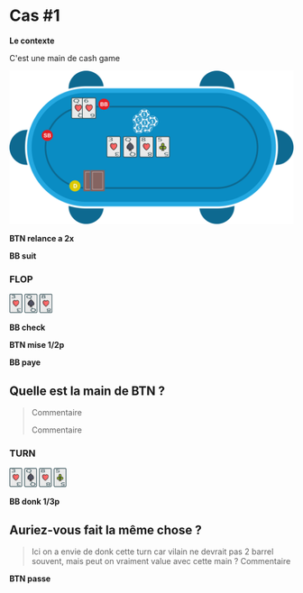 # Cas #1

**Le contexte**

C'est une main de cash game

![](../img/pkr/2018-07-30-donk-turn.svg)

**BTN relance a 2x**

**BB suit**

### FLOP
<img src="../img/pkr/2018-07-30-donk-turn-flop.png" width="15%" height="15%" />

**BB check**

**BTN mise 1/2p**

**BB paye**

## Quelle est la main de BTN ?
> Commentaire
>
> Commentaire

### TURN
<img src="../img/pkr/2018-07-30-donk-turn-turn.png" width="20%" height="20%" />

**BB donk 1/3p**

## Auriez-vous fait la même chose ?
> Ici on a envie de donk cette turn car vilain ne devrait pas 2 barrel souvent, mais peut on vraiment value avec cette main ?
> Commentaire

**BTN passe**
<!--stackedit_data:
eyJoaXN0b3J5IjpbLTM1OTI4MTQwOCwtMTQ5NzkxNTUxNiwyMD
A3MTAwNzgzLC0xMjY5NTk5NjkwLDQwOTY4NzcxOSw2ODE0OTQ0
NjEsLTMzOTYxMDg2NSwtODIwNjQ2MTU5LDU1NjQ4MTE3NV19
-->